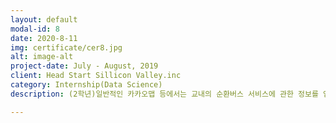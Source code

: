 ```yaml
---
layout: default
modal-id: 8
date: 2020-8-11
img: certificate/cer8.jpg
alt: image-alt
project-date: July - August, 2019
client: Head Start Sillicon Valley.inc
category: Internship(Data Science)
description: (2학년)일반적인 카카오맵 등에서는 교내의 순환버스 서비스에 관한 정보를 얻기가 불가능하다. 때문에 우리 서비스를 통해, 교내 순환버스의 정류장별 도착정보, 실시간 위치 등을 확인할 수 있도록 한다. 이를 GUI를 통해 가시적으로 표시하는 것으로 편의성을 더한다. 제주평생교육장학진흥원장상 수상 <div><img src="img/portfolio/cabin_photo/tayo1.png" class="img-responsive img-centered" alt="img"/></div><div>project preview</div><div><img src="img/portfolio/cabin_photo/tayo2.png" class="img-responsive img-centered" alt="img"/></div><div><a href="https://github.com/takingTayowithBomBom/BusStop-Maping">프로젝트 깃허브 링크 클릭</a></div>

---
```

